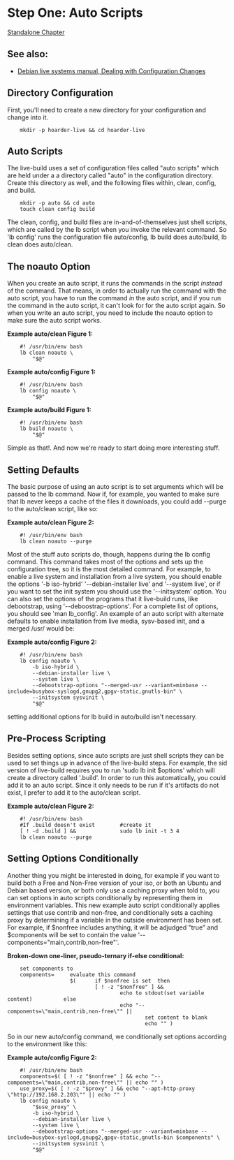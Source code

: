 Step One: Auto Scripts
======================

[Standalone Chapter](https://github.com/cmotc/hoarderMediaOS/blob/master/Tutorial/HOWTO.2.md)

See also:
---------

  * [Debian live systems manual, Dealing with Configuration Changes](https://debian-live.alioth.debian.org/live-manual/stable/manual/html/live-manual.en.html#334)

Directory Configuration
-----------------------

First, you'll need to create a new directory for your configuration and change
into it.

        mkdir -p hoarder-live && cd hoarder-live

Auto Scripts
------------

The live-build uses a set of configuration files called "auto scripts" which are
held under a a directory called "auto" in the configuration directory. Create
this directory as well, and the following files within, clean, config, and
build.

        mkdir -p auto && cd auto
        touch clean config build

The clean, config, and build files are in-and-of-themselves just shell scripts,
which are called by the lb script when you invoke the relevant command. So
'lb config' runs the configuration file auto/config, lb build does auto/build,
lb clean does auto/clean.

The noauto Option
-----------------

When you create an auto script, it runs the commands in the script *instead* of
the command. That means, in order to actually run the command with the auto
script, you have to run the command *in* the auto script, and if you run the
command in the auto script, it can't look for for the auto script again. So when
you write an auto script, you need to include the noauto option to make sure the
auto script works.

**Example auto/clean Figure 1:**

        #! /usr/bin/env bash
        lb clean noauto \
            "$@"

**Example auto/config Figure 1:**

        #! /usr/bin/env bash
        lb config noauto \
            "$@"

**Example auto/build Figure 1:**

        #! /usr/bin/env bash
        lb build noauto \
            "$@"

Simple as that!. And now we're ready to start doing more interesting stuff.

Setting Defaults
----------------

The basic purpose of using an auto script is to set arguments which will be
passed to the lb command. Now if, for example, you wanted to make sure that lb
never keeps a cache of the files it downloads, you could add --purge to the
auto/clean script, like so:

**Example auto/clean Figure 2:**

        #! /usr/bin/env bash
        lb clean noauto --purge

Most of the stuff auto scripts do, though, happens during the lb config command.
This command takes most of the options and sets up the configuration tree, so
it is the most detailed command. For example, to enable a live system and
installation from a live system, you should enable the options '-b iso-hybrid'
'--debian-installer live' and '--system live', or if you want to set the init
system you should use the '--initsystem' option. You can also set the options
of the programs that it live-build runs, like debootstrap, using
'--deboostrap-options'. For a complete list of options, you should see
'man lb_config'. An example of an auto script with alternate defaults to enable
installation from live media, sysv-based init, and a merged /usr/ would be:

**Example auto/config Figure 2:**

        #! /usr/bin/env bash
        lb config noauto \
            -b iso-hybrid \
            --debian-installer live \
            --system live \
            --debootstrap-options "--merged-usr --variant=minbase --include=busybox-syslogd,gnupg2,gpgv-static,gnutls-bin" \
            --initsystem sysvinit \
            "$@"

setting additional options for lb build in auto/build isn't necessary.

Pre-Process Scripting
---------------------

Besides setting options, since auto scripts are just shell scripts they can be
used to set things up in advance of the live-build steps. For example, the sid
version of live-build requires you to run 'sudo lb init $options' which will
create a directory called '.build'. In order to run this automatically, you
could add it to an auto script. Since it only needs to be run if it's artifacts
do not exist, I prefer to add it to the auto/clean script.

**Example auto/clean Figure 2:**

        #! /usr/bin/env bash
        #If .build doesn't exist        #create it
        [ ! -d .build ] &&              sudo lb init -t 3 4
        lb clean noauto --purge

Setting Options Conditionally
-----------------------------

Another thing you might be interested in doing, for example if you want to build
both a Free and Non-Free version of your iso, or both an Ubuntu and Debian based
version, or both only use a caching proxy when told to, you can set options in
auto scripts conditionally by representing them in environment variables. This
new example auto script conditionally applies settings that use contrib and
non-free, and conditionally sets a caching proxy by determining if a variable
in the outside environment has been set. For example, if $nonfree includes
anything, it will be adjudged "true" and $components will be set to contain the
value '--components=\"main,contrib,non-free\"'.


**Broken-down one-liner, pseudo-ternary if-else conditional:**

        set components to
        components=     evaluate this command
                        $(      if $nonfree is set  then
                                [ ! -z "$nonfree" ] &&
                                        echo to stdout(set variable content)          else
                                        echo "--components=\"main,contrib,non-free\"" ||
                                                set content to blank
                                                echo "" )

So in our new auto/config command, we conditionally set options according to
the environment like this:

**Example auto/config Figure 2:**

        #! /usr/bin/env bash
        components=$( [ ! -z "$nonfree" ] && echo "--components=\"main,contrib,non-free\"" || echo "" )
        use_proxy=$( [ ! -z "$proxy" ] && echo "--apt-http-proxy \"http://192.168.2.203\"" || echo "" )
        lb config noauto \
            "$use_proxy" \
            -b iso-hybrid \
            --debian-installer live \
            --system live \
            --debootstrap-options "--merged-usr --variant=minbase --include=busybox-syslogd,gnupg2,gpgv-static,gnutls-bin $components" \
            --initsystem sysvinit \
            "$@"
